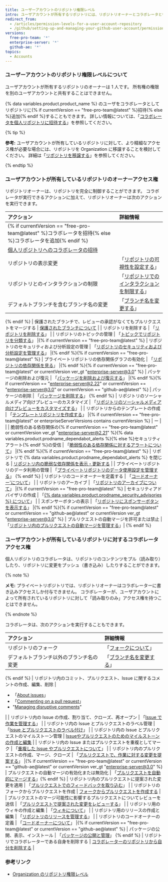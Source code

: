 ```yaml
---
title: ユーザーアカウントのリポジトリ権限レベル
intro: ユーザアカウントが所有するリポジトリには、リポジトリオーナーとコラボレータという 2 つの権限レベルがあります。
redirect_from:
  - /articles/permission-levels-for-a-user-account-repository
  - /github/setting-up-and-managing-your-github-user-account/permission-levels-for-a-user-account-repository
versions:
  free-pro-team: '*'
  enterprise-server: '*'
  github-ae: '*'
topics:
  - Accounts
---
```

### ユーザーアカウントのリポジトリ権限レベルについて

ユーザアカウントが所有するリポジトリのオーナーは 1 人です。 所有権の権限を別のユーザアカウントと共有することはできません。

{% data variables.product.product_name %} のユーザをコラボレータとしてリポジトリに{% if currentVersion == "free-pro-team@latest" %}招待{% else %}追加{% endif %}することもできます。 詳しい情報については、「[コラボレータを個人リポジトリに招待する](/github/setting-up-and-managing-your-github-user-account/inviting-collaborators-to-a-personal-repository)」を参照してください。

{% tip %}

**参考:** ユーザアカウントが所有しているリポジトリに対して、より精細なアクセス権が必要な場合には、リポジトリを Organization に移譲することを検討してください。 詳細は「[リポジトリを移譲する](/github/administering-a-repository/transferring-a-repository#transferring-a-repository-owned-by-your-user-account)」を参照してください。

{% endtip %}

### ユーザアカウントが所有しているリポジトリのオーナーアクセス権

リポジトリオーナーは、リポジトリを完全に制御することができます。 コラボレータが実行できるアクションに加えて、リポジトリオーナーは次のアクションを実行できます。

| アクション                                                                                                                                                                                                     | 詳細情報                                                                                                                                                                                                                                                                                              |
|:--------------------------------------------------------------------------------------------------------------------------------------------------------------------------------------------------------- |:------------------------------------------------------------------------------------------------------------------------------------------------------------------------------------------------------------------------------------------------------------------------------------------------- |
| {% if currentVersion == "free-pro-team@latest" %}コラボレータを招待{% else %}コラボレータを追加{% endif %}                                                                                                                  |                                                                                                                                                                                                                                                                                                   |
| [個人リポジトリへのコラボレータの招待](/github/setting-up-and-managing-your-github-user-account/inviting-collaborators-to-a-personal-repository)                                                                            |                                                                                                                                                                                                                                                                                                   |
| リポジトリの表示変更                                                                                                                                                                                                | 「[リポジトリの可視性を設定する](/github/administering-a-repository/setting-repository-visibility)」 |{% if currentVersion == "free-pro-team@latest" %}
| リポジトリとのインタラクションの制限                                                                                                                                                                                        | 「[リポジトリでのインタラクションを制限する](/communities/moderating-comments-and-conversations/limiting-interactions-in-your-repository)」 |{% endif %}{% if currentVersion == "free-pro-team@latest" or currentVersion ver_gt "enterprise-server@3.1" %}
| デフォルトブランチを含むブランチ名の変更                                                                                                                                                                                      | 「[ブランチ名を変更する](/github/administering-a-repository/renaming-a-branch)」 
{% endif %}
| 保護されたブランチで、レビューの承認がなくてもプルリクエストをマージする                                                                                                                                                                      | [保護されたブランチについて](/github/administering-a-repository/about-protected-branches)                                                                                                                                                                                                                      |
| リポジトリを削除する                                                                                                                                                                                                | 「[リポジトリを削除する](/github/administering-a-repository/deleting-a-repository)」                                                                                                                                                                                                                          |
| リポジトリのトピックの管理                                                                                                                                                                                             | 「[トピックでリポジトリを分類する](/github/administering-a-repository/classifying-your-repository-with-topics)」 |{% if currentVersion == "free-pro-team@latest" %}
| リポジトリのセキュリティおよび分析設定の管理                                                                                                                                                                                    | 「[リポジトリのセキュリティおよび分析設定を管理する](/github/administering-a-repository/managing-security-and-analysis-settings-for-your-repository)」 |{% endif %}{% if currentVersion == "free-pro-team@latest" %}
| プライベートリポジトリの依存関係グラフの有効化                                                                                                                                                                                   | 「[リポジトリの依存関係を見る](/github/visualizing-repository-data-with-graphs/exploring-the-dependencies-of-a-repository#enabling-and-disabling-the-dependency-graph-for-a-private-repository)」 |{% endif %}{% if currentVersion == "free-pro-team@latest" or currentVersion ver_gt "enterprise-server@3.0" %}
| パッケージの削除および復元                                                                                                                                                                                             | 「[パッケージを削除および復元する](/packages/learn-github-packages/deleting-and-restoring-a-package)」 |{% endif %}{% if currentVersion == "enterprise-server@2.22" or currentVersion == "enterprise-server@3.0" or currentVersion == "github-ae@latest" %}
| パッケージの削除                                                                                                                                                                                                  | 「[パッケージを削除する](/packages/learn-github-packages/deleting-a-package)」
{% endif %}
| リポジトリのソーシャルメディア向けプレビューのカスタマイズ                                                                                                                                                                             | 「[リポジトリのソーシャルメディア向けプレビューをカスタマイズする](/github/administering-a-repository/customizing-your-repositorys-social-media-preview)」                                                                                                                                                                         |
| リポジトリからのテンプレートの作成                                                                                                                                                                                         | 「[テンプレートリポジトリを作成する](/github/creating-cloning-and-archiving-repositories/creating-a-template-repository)」 |{% if currentVersion == "free-pro-team@latest" or enterpriseServerVersions contains currentVersion %}
| ー                                                                                                                                                                                                         |                                                                                                                                                                                                                                                                                                   |
| 脆弱性のある依存関係の{% if currentVersion == "free-pro-team@latest" or currentVersion ver_gt "enterprise-server@2.21" %}{% data variables.product.prodname_dependabot_alerts %}{% else %}セキュリティアラート{% endif %}の受信 | 「[脆弱性のある依存関係に対するアラートについて](/github/managing-security-vulnerabilities/about-alerts-for-vulnerable-dependencies)」 |{% endif %}{% if currentVersion == "free-pro-team@latest" %}
| リポジトリで {% data variables.product.prodname_dependabot_alerts %} を閉じる                                                                                                                                     | [リポジトリ内の脆弱な依存関係を表示・更新する](/github/managing-security-vulnerabilities/viewing-and-updating-vulnerable-dependencies-in-your-repository)                                                                                                                                                               |
| プライベートリポジトリのデータ利用の管理                                                                                                                                                                                      | 「[プライベートリポジトリのデータ使用設定を管理する](/github/understanding-how-github-uses-and-protects-your-data/managing-data-use-settings-for-your-private-repository)」
{% endif %}
| リポジトリのコードオーナーを定義する                                                                                                                                                                                        | 「[コードオーナー'について](/github/creating-cloning-and-archiving-repositories/about-code-owners)」                                                                                                                                                                                                           |
| リポジトリのアーカイブ                                                                                                                                                                                               | 「[リポジトリのアーカイブについて](/github/creating-cloning-and-archiving-repositories/about-archiving-repositories)」 |{% if currentVersion == "free-pro-team@latest" %}
| セキュリティアドバイザリの作成                                                                                                                                                                                           | 「[{% data variables.product.prodname_security_advisories %} について](/github/managing-security-vulnerabilities/about-github-security-advisories)」                                                                                                                                                  |
| スポンサーボタンの表示                                                                                                                                                                                               | 「[リポジトリにスポンサーボタンを表示する](/github/administering-a-repository/displaying-a-sponsor-button-in-your-repository)」 |{% endif %}{% if currentVersion == "free-pro-team@latest" or currentVersion == "github-ae@latest" or currentVersion ver_gt "enterprise-server@3.0" %}
| プルリクエストの自動マージを許可または禁止                                                                                                                                                                                     | 「[リポジトリ内のプルリクエストの自動マージを管理する](/github/administering-a-repository/managing-auto-merge-for-pull-requests-in-your-repository)」| {% endif %}

### ユーザアカウントが所有しているリポジトリに対するコラボレータアクセス権

個人リポジトリのコラボレータは、リポジトリのコンテンツをプル（読み取り）したり、リポジトリに変更をプッシュ（書き込み）したりすることができます。

{% note %}

**メモ:** プライベートリポジトリでは、リポジトリオーナーはコラボレーターに書き込みアクセスしか付与できません。 コラボレーターが、ユーザアカウントによって所有されているリポジトリに対して「読み取りのみ」アクセス権を持つことはできません。

{% endnote %}

コラボレータは、次のアクションを実行することもできます。

| アクション                                       | 詳細情報                                                                                                                                                                                                                                                                          |
|:------------------------------------------- |:----------------------------------------------------------------------------------------------------------------------------------------------------------------------------------------------------------------------------------------------------------------------------- |
| リポジトリのフォーク                                  | 「[フォークについて](/github/collaborating-with-issues-and-pull-requests/about-forks)」 |{% if currentVersion == "free-pro-team@latest" or currentVersion ver_gt "enterprise-server@3.1" %}
| デフォルトブランチ以外のブランチ名の変更                        | 「[ブランチ名を変更する](/github/administering-a-repository/renaming-a-branch)」 
{% endif %}
| リポジトリ内のコミット、プルリクエスト、Issue に関するコメントの作成、編集、削除 | <ul><li>「[About issues](/github/managing-your-work-on-github/about-issues)」</li><li>「[Commenting on a pull request](/github/collaborating-with-issues-and-pull-requests/commenting-on-a-pull-request)」</li><li>"[Managing disruptive comments](/communities/moderating-comments-and-conversations/managing-disruptive-comments)"</li></ul>                                                                                                                                                                                                                                                     |
| リポジトリ内の Issue の作成、割り当て、クローズ、再オープン           | 「[Issue で作業を管理する](/github/managing-your-work-on-github/managing-your-work-with-issues)」                                                                                                                                                                                       |
| リポジトリ内の Issue とプルリクエストのラベル管理                | 「[Issue とプルリクエストのラベル付け](/github/managing-your-work-on-github/labeling-issues-and-pull-requests)」                                                                                                                                                                              |
| リポジトリ内の Issue とプルリクエストのマイルストーン管理            | [Issueやプルリクエストのためのマイルストーンの作成と編集](/github/managing-your-work-on-github/creating-and-editing-milestones-for-issues-and-pull-requests)                                                                                                                                           |
| リポジトリ内の Issue またはプルリクエストを重複としてマーク           | 「[重複した Issue やプルリクエストについて](/github/managing-your-work-on-github/about-duplicate-issues-and-pull-requests)」                                                                                                                                                                    |
| リポジトリ内のプルリクエストの作成、マージ、クローズ                  | 「[プルリクエストで、作業に対する変更を提案する](/github/collaborating-with-issues-and-pull-requests/proposing-changes-to-your-work-with-pull-requests)」 |{% if currentVersion == "free-pro-team@latest" or currentVersion == "github-ae@latest" or currentVersion ver_gt "enterprise-server@3.0" %}
| プルリクエストの自動マージの有効化または無効化                     | 「[プルリクエストを自動的にマージする](/github/collaborating-with-issues-and-pull-requests/automatically-merging-a-pull-request)」{% endif %}
| リポジトリ内のプルリクエストに提案された変更を適用                   | 「[プルリクエストでのフィードバックを取り込む](/github/collaborating-with-issues-and-pull-requests/incorporating-feedback-in-your-pull-request)」                                                                                                                                                    |
| リポジトリのフォークからプルリクエストを作成                      | [フォークからプルリクエストを作成する](/github/collaborating-with-issues-and-pull-requests/creating-a-pull-request-from-a-fork)                                                                                                                                                                 |
| プルリクエストのマージ可能性に影響するプルリクエストについてレビューを送信       | 「[プルリクエストで提案された変更をレビューする](/github/collaborating-with-issues-and-pull-requests/reviewing-proposed-changes-in-a-pull-request)」                                                                                                                                                  |
| リポジトリ用のウィキの作成と編集                            | 「[ウィキについて](/communities/documenting-your-project-with-wikis/about-wikis)」                                                                                                                                                                                                     |
| リポジトリ用のリリースの作成と編集                           | 「[リポジトリのリリースを管理する](/github/administering-a-repository/managing-releases-in-a-repository)」                                                                                                                                                                                     |
| リポジトリのコードオーナーの定義                            | 「[コードオーナーについて](/articles/about-code-owners)」 |{% if currentVersion == "free-pro-team@latest" or currentVersion == "github-ae@latest" %}
| パッケージの公開、表示、インストール                          | 「[パッケージの公開と管理](/github/managing-packages-with-github-packages/publishing-and-managing-packages)」
{% endif %}
| リポジトリでコラボレーターである自身を削除する                     | [コラボレーターのリポジトリから自分を削除する](/github/setting-up-and-managing-your-github-user-account/removing-yourself-from-a-collaborators-repository)                                                                                                                                          |

### 参考リンク

- [Organization のリポジトリ権限レベル](/articles/repository-permission-levels-for-an-organization)
